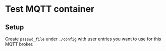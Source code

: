 # Test MQTT container

## Setup

Create `passwd_file` under `./config` with user entries you want to use for this MQTT broker.
